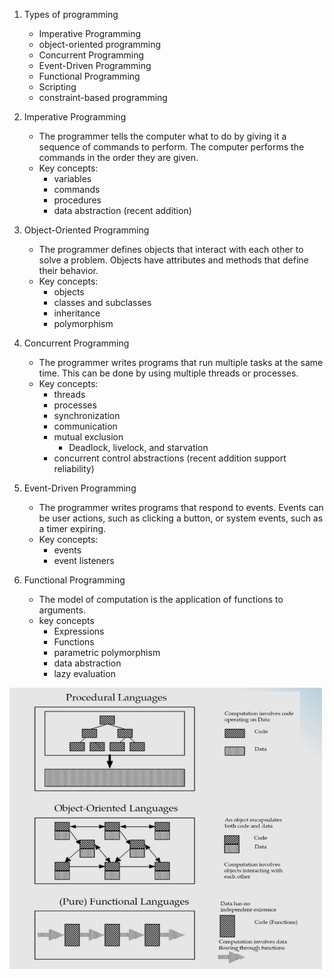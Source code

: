 1. Types of programming
    - Imperative Programming
    - object-oriented programming
    - Concurrent Programming
    - Event-Driven Programming
    - Functional Programming
    - Scripting
    - constraint-based programming

2. Imperative Programming
    - The programmer tells the computer what to do by giving it a sequence of commands to perform. The computer performs the commands in the order they are given.
    - Key concepts:
        - variables
        - commands
        - procedures
        - data abstraction (recent addition)
3. Object-Oriented Programming
    - The programmer defines objects that interact with each other to solve a problem. Objects have attributes and methods that define their behavior.
    - Key concepts:
        - objects
        - classes and subclasses
        - inheritance
        - polymorphism
        
3. Concurrent Programming
    - The programmer writes programs that run multiple tasks at the same time. This can be done by using multiple threads or processes.
    - Key concepts:
        - threads
        - processes
        - synchronization
        - communication
        - mutual exclusion
            - Deadlock, livelock, and starvation
        - concurrent control abstractions (recent addition support reliability)

4. Event-Driven Programming
    - The programmer writes programs that respond to events. Events can be user actions, such as clicking a button, or system events, such as a timer expiring.
    - Key concepts:
        - events
        - event listeners

5. Functional Programming
    - The model of computation is the application of functions to arguments.
    - key concepts
        - Expressions
        - Functions
        - parametric polymorphism
        - data abstraction
        - lazy evaluation

<img src="paradigm_comparison.png" alt="paradigm_comparison" width="500" height="450" style="filter: brightness(90%);">
